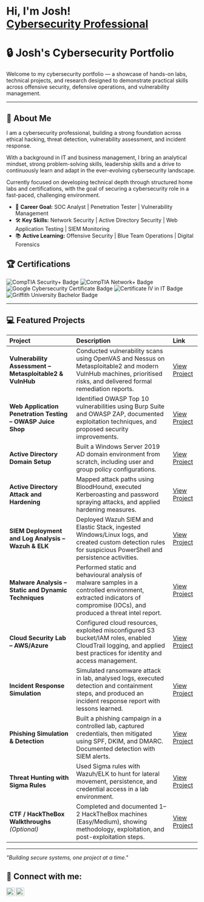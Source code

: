 <h1>Hi, I'm Josh! <br/><a href="https://www.linkedin.com/in/joshuarobel/">Cybersecurity Professional</a>

# 🔒 Josh's Cybersecurity Portfolio

Welcome to my cybersecurity portfolio — a showcase of hands-on labs, technical projects, and research designed to demonstrate practical skills across offensive security, defensive operations, and vulnerability management.

---

## 🧠 About Me
I am a cybersecurity professional, building a strong foundation across ethical hacking, threat detection, vulnerability assessment, and incident response.

With a background in IT and business management, I bring an analytical mindset, strong problem-solving skills, leadership skills and a drive to continuously learn and adapt in the ever-evolving cybersecurity landscape.

Currently focused on developing technical depth through structured home labs and certifications, with the goal of securing a cybersecurity role in a fast-paced, challenging environment.

- 🎯 **Career Goal:** SOC Analyst | Penetration Tester | Vulnerability Management
- 🛠 **Key Skills:** Network Security | Active Directory Security | Web Application Testing | SIEM Monitoring
- 📚 **Active Learning:** Offensive Security | Blue Team Operations | Digital Forensics

 ## 🏆 Certifications

<p align="left">
  <img src="https://img.shields.io/badge/CompTIA%20Security%2B-In%20Progress-red?logo=comptia&logoColor=white&style=for-the-badge" alt="CompTIA Security+ Badge"/>
  <img src="https://img.shields.io/badge/CompTIA%20Network%2B-Planned-blue?logo=comptia&logoColor=white&style=for-the-badge" alt="CompTIA Network+ Badge"/>
  <img src="https://img.shields.io/badge/Google%20Cybersecurity%20Certificate-Completed-brightgreen?logo=google&logoColor=white&style=for-the-badge" alt="Google Cybersecurity Certificate Badge"/>
  <img src="https://img.shields.io/badge/Certificate%20IV%20in%20IT-Completed-brightgreen?style=for-the-badge" alt="Certificate IV in IT Badge"/>
  <img src="https://img.shields.io/badge/Bachelor%20of%20Business%20(Griffith%20University)-Completed-brightgreen?logo=academia&logoColor=white&style=for-the-badge" alt="Griffith University Bachelor Badge"/>
</p>

---

## 💻 Featured Projects

| Project | Description | Link |
|:---|:---|:---|
| **Vulnerability Assessment – Metasploitable2 & VulnHub** | Conducted vulnerability scans using OpenVAS and Nessus on Metasploitable2 and modern VulnHub machines, prioritised risks, and delivered formal remediation reports. | [View Project](https://github.com/yourname/vuln-scan-metasploitable) |
| **Web Application Penetration Testing – OWASP Juice Shop** | Identified OWASP Top 10 vulnerabilities using Burp Suite and OWASP ZAP, documented exploitation techniques, and proposed security improvements. | [View Project](https://github.com/yourname/owasp-juice-shop-pen-test) |
| **Active Directory Domain Setup** | Built a Windows Server 2019 AD domain environment from scratch, including user and group policy configurations. | [View Project](https://github.com/yourname/active-directory-lab) |
| **Active Directory Attack and Hardening** | Mapped attack paths using BloodHound, executed Kerberoasting and password spraying attacks, and applied hardening measures. | [View Project](https://github.com/yourname/ad-attack-defense-lab) |
| **SIEM Deployment and Log Analysis – Wazuh & ELK** | Deployed Wazuh SIEM and Elastic Stack, ingested Windows/Linux logs, and created custom detection rules for suspicious PowerShell and persistence activities. | [View Project](https://github.com/yourname/siem-log-analysis) |
| **Malware Analysis – Static and Dynamic Techniques** | Performed static and behavioural analysis of malware samples in a controlled environment, extracted indicators of compromise (IOCs), and produced a threat intel report. | [View Project](https://github.com/yourname/malware-analysis-lab) |
| **Cloud Security Lab – AWS/Azure** | Configured cloud resources, exploited misconfigured S3 bucket/IAM roles, enabled CloudTrail logging, and applied best practices for identity and access management. | [View Project](https://github.com/yourname/cloud-security-lab) |
| **Incident Response Simulation** | Simulated ransomware attack in lab, analysed logs, executed detection and containment steps, and produced an incident response report with lessons learned. | [View Project](https://github.com/yourname/incident-response-lab) |
| **Phishing Simulation & Detection** | Built a phishing campaign in a controlled lab, captured credentials, then mitigated using SPF, DKIM, and DMARC. Documented detection with SIEM alerts. | [View Project](https://github.com/yourname/phishing-simulation) |
| **Threat Hunting with Sigma Rules** | Used Sigma rules with Wazuh/ELK to hunt for lateral movement, persistence, and credential access in a lab environment. | [View Project](https://github.com/yourname/threat-hunting-lab) |
| **CTF / HackTheBox Walkthroughs** *(Optional)* | Completed and documented 1–2 HackTheBox machines (Easy/Medium), showing methodology, exploitation, and post-exploitation steps. | [View Project](https://github.com/yourname/htb-walkthroughs) |


---

_"Building secure systems, one project at a time."_

<h2> 🤳 Connect with me:</h2>

[<img align="left" alt="Joshuarobel | LinkedIn" width="22px" src="https://cdn.jsdelivr.net/npm/simple-icons@v3/icons/linkedin.svg" />][linkedin]
[<img align="left" alt="Joshuarobel| Instagram" width="22px" src="https://cdn.jsdelivr.net/npm/simple-icons@v3/icons/instagram.svg" />][instagram]

[instagram]: https://www.instagram.com/joshuarobel/
[linkedin]: https://linkedin.com/in/joshuarobel

